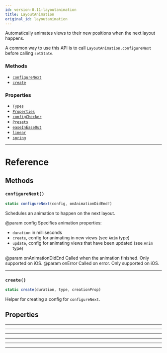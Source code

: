 ```yaml
---
id: version-0.11-layoutanimation
title: LayoutAnimation
original_id: layoutanimation
---
```


Automatically animates views to their new positions when the next layout happens.

A common way to use this API is to call `LayoutAnimation.configureNext` before calling `setState`.

### Methods

* [`configureNext`](layoutanimation.md#configurenext)
* [`create`](layoutanimation.md#create)

### Properties

* [`Types`](layoutanimation.md#types)
* [`Properties`](layoutanimation.md#properties)
* [`configChecker`](layoutanimation.md#configchecker)
* [`Presets`](layoutanimation.md#presets)
* [`easeInEaseOut`](layoutanimation.md#easeineaseout)
* [`linear`](layoutanimation.md#linear)
* [`spring`](layoutanimation.md#spring)

---

# Reference

## Methods

### `configureNext()`

```javascript
static configureNext(config, onAnimationDidEnd?)
```

Schedules an animation to happen on the next layout.

@param config Specifies animation properties:

* `duration` in milliseconds
* `create`, config for animating in new views (see `Anim` type)
* `update`, config for animating views that have been updated (see `Anim` type)

@param onAnimationDidEnd Called when the animation finished. Only supported on iOS. @param onError Called on error. Only supported on iOS.

---

### `create()`

```javascript
static create(duration, type, creationProp)
```

Helper for creating a config for `configureNext`.

## Properties

---

---

---

---

---

---
